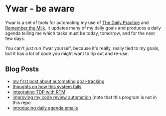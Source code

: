 # Ywar - be aware

Ywar is a set of tools for automating my use of [The Daily
Practice](http://tdp.me/) and [Remember the Milk](http://rememberthemilk.com/).
It updates many of my daily goals and produces a daily agenda telling me which
tasks must be today, tomorrow, and for the next few days.

You can't just run Ywar yourself, because it's really, really tied to my goals,
but it has a lot of code you might want to rip out and re-use.

## Blog Posts

* [my first post about automating goal-tracking](http://rjbs.manxome.org/rubric/entry/1998)
* [thoughts on how this system fails](http://rjbs.manxome.org/rubric/entry/2003)
* [integrating TDP with RTM](http://rjbs.manxome.org/rubric/entry/2004)
* [improving my code review
  automation](http://rjbs.manxome.org/rubric/entry/2004) (note that this
  program is not in this repo
* [introducing daily agenda emails](http://rjbs.manxome.org/rubric/entry/2010)
